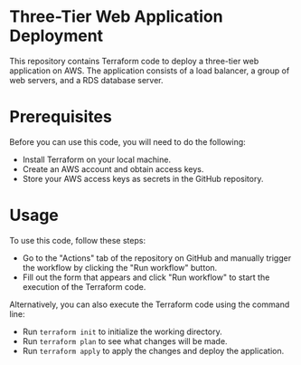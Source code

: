 # Three-Tier Web Application Deployment
This repository contains Terraform code to deploy a three-tier web application on AWS. The application consists of a load balancer, a group of web servers, and a RDS database server.

# Prerequisites
Before you can use this code, you will need to do the following:

- Install Terraform on your local machine.
- Create an AWS account and obtain access keys.
- Store your AWS access keys as secrets in the GitHub repository.

# Usage
To use this code, follow these steps:

- Go to the "Actions" tab of the repository on GitHub and manually trigger the workflow by clicking the "Run workflow" button.
- Fill out the form that appears and click "Run workflow" to start the execution of the Terraform code.

Alternatively, you can also execute the Terraform code using the command line:
- Run ``` terraform init ``` to initialize the working directory.
- Run ```terraform plan``` to see what changes will be made.
- Run ```terraform apply``` to apply the changes and deploy the application.
